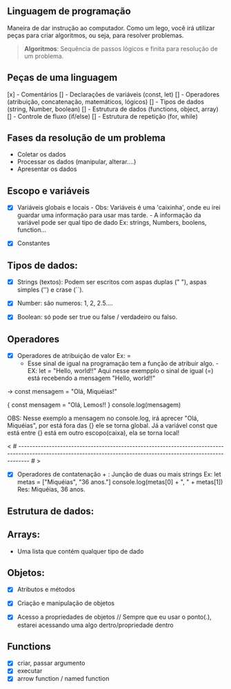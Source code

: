 ## Linguagem de programação

Maneira de dar instrução ao computador.
Como um lego, você irá utilizar peças para criar algoritmos, ou seja, para resolver problemas.

> **Algoritmos**: Sequência de passos lógicos e finita para resolução de um problema.


## Peças de uma linguagem

[x] - Comentários 
[] - Declarações de variáveis (const, let)
[] - Operadores (atribuição, concatenação, matemáticos, lógicos)
[] - Tipos de dados (string, Number, boolean)
[] - Estrutura de dados (functions, object, array)
[] - Controle de fluxo (if/else)
[] - Estrutura de repetição (for, while)


## Fases da resolução de um problema

- Coletar os dados
- Processar os dados (manipular, alterar....)
- Apresentar os dados

## Escopo e variáveis

- [x] Variáveis globais e locais
        - Obs: Variáveis é uma 'caixinha', onde eu irei guardar uma informação para usar mas tarde.
        - A informação da variável pode ser qual tipo de dado Ex: strings, Numbers, boolens, function... 

- [x] Constantes



## Tipos de dados:

- [x] Strings (textos): Podem ser escritos com aspas duplas (" "), aspas simples ('') e crase (``).
- [x] Number: são numeros: 1, 2, 2.5....
- [x] Boolean: só pode ser true ou false / verdadeiro ou falso.


## Operadores

- [x] Operadores de atribuição de valor Ex: =
    - Esse sinal de igual na programação tem a função de atribuir algo.
            - EX: let = "Hello, world!!" Aqui nesse exempplo o sinal de igual (=) está recebendo a mensagem "Hello, world!!"


-> const mensagem = "Olá, Miquéias!"

{
    const mensagem = "Olá, Lemos!!
}
console.log(mensagem)

OBS: Nesse exemplo a mensagem no console.log, irá aprecer "Olá, Miquéias", por está fora das {} ele se torna global. Já a variável const que está entre {} está em outro escopo(caixa), ela se torna local!

< # ---------------------------------------------------------------------------------------------------------------------------------------------------------------- # >

- [x] Operadores de contatenação + : Junção de duas ou mais strings
    Ex: let metas = ["Miquéias", "36 anos."]
    console.log(metas[0] + ", " + metas[1])
    Res: Miquéias, 36 anos.

## Estrutura de dados:


## Arrays:

- Uma lista que contém qualquer tipo de dado

## Objetos:

- [x] Atributos e métodos
- [x] Criação e manipulação de objetos
- [x] Acesso a propriedades de objetos // Sempre que eu usar o ponto(.), estarei acessando uma algo dertro/propriedade dentro


## Functions

- [x] criar, passar argumento
- [x] executar
- [x] arrow function / named function
